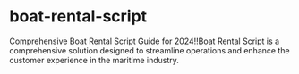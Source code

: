 # boat-rental-script
Comprehensive Boat Rental Script Guide for 2024!!Boat Rental Script is a comprehensive solution designed to streamline operations and enhance the customer experience in the maritime industry.
